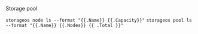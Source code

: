 Storage pool

`storageos node ls --format "{{.Name}} {{.Capacity}}"`
`storageos pool ls --format "{{.Name}} {{.Nodes}} {{ .Total }}"`
